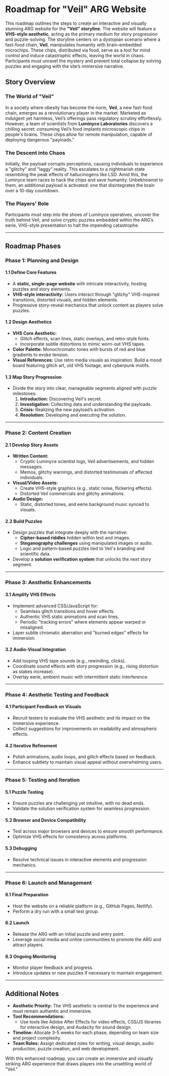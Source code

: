 # Roadmap for "Veil" ARG Website

This roadmap outlines the steps to create an interactive and visually stunning ARG website for the **"Veil" storyline**. The website will feature a **VHS-style aesthetic**, acting as the primary medium for story progression and puzzle-solving. The storyline centers on a dystopian scenario where a fast-food chain, **Veil**, manipulates humanity with brain-embedded microchips. These chips, distributed via food, serve as a tool for mind control and induce catastrophic effects, leaving the world in chaos. Participants must unravel the mystery and prevent total collapse by solving puzzles and engaging with the site’s immersive narrative.

## **Story Overview**

### **The World of "Veil"**
In a society where obesity has become the norm, **Veil**, a new fast-food chain, emerges as a revolutionary player in the market. Marketed as indulgent yet harmless, Veil’s offerings pass regulatory scrutiny effortlessly. However, a team of scientists from **Luminyce Laboratories** discovers a chilling secret: consuming Veil’s food implants microscopic chips in people's brains. These chips allow for remote manipulation, capable of deploying dangerous "payloads."

### **The Descent into Chaos**
Initially, the payload corrupts perceptions, causing individuals to experience a "glitchy" and "laggy" reality. This escalates to a nightmarish state resembling the peak effects of hallucinogens like LSD. Amid this, the Luminyce team races to hack the chips and save humanity. Unbeknownst to them, an additional payload is activated: one that disintegrates the brain over a 10-day countdown. 

### **The Players' Role**
Participants must step into the shoes of Luminyce operatives, uncover the truth behind Veil, and solve cryptic puzzles embedded within the ARG’s eerie, VHS-style presentation to halt the impending catastrophe.

---

## **Roadmap Phases**

### **Phase 1: Planning and Design**

#### **1.1 Define Core Features**
- A **static, single-page website** with intricate interactivity, hosting puzzles and story elements.
- **VHS-style interactivity:** Users interact through "glitchy" VHS-inspired transitions, distorted visuals, and hidden elements.
- Progressive story-reveal mechanics that unlock content as players solve puzzles.

#### **1.2 Design Aesthetics**
- **VHS Core Aesthetic:**
  - Glitch effects, scan lines, static overlays, and retro-style fonts.
  - Incorporate subtle distortions to mimic worn-out VHS tapes.
- **Color Palette:** Monochromatic tones with bursts of red and blue gradients to evoke tension.
- **Visual References:** Use retro media visuals as inspiration. Build a mood board featuring glitch art, old VHS footage, and cyberpunk motifs.

#### **1.3 Map Story Progression**
- Divide the story into clear, manageable segments aligned with puzzle milestones:
  1. **Introduction:** Discovering Veil's secret.
  2. **Investigation:** Collecting data and understanding the payloads.
  3. **Crisis:** Realizing the new payload’s activation.
  4. **Resolution:** Developing and executing the solution.

---

### **Phase 2: Content Creation**

#### **2.1 Develop Story Assets**
- **Written Content:**
  - Cryptic Luminyce scientist logs, Veil advertisements, and hidden messages.
  - Memos, glitchy warnings, and distorted testimonials of affected individuals.
- **Visual/Video Assets:**
  - Create VHS-style graphics (e.g., static noise, flickering effects).
  - Distorted Veil commercials and glitchy animations.
- **Audio Design:**
  - Static, distorted tones, and eerie background music synced to visuals.

#### **2.2 Build Puzzles**
- Design puzzles that integrate deeply with the narrative:
  - **Cipher-based riddles** hidden within text and images.
  - **Steganography challenges** using manipulated images or audio.
  - Logic and pattern-based puzzles tied to Veil's branding and scientific data.
- Develop a **solution verification system** that unlocks the next story segment.

---

### **Phase 3: Aesthetic Enhancements**

#### **3.1 Amplify VHS Effects**
- Implement advanced CSS/JavaScript for:
  - Seamless glitch transitions and hover effects.
  - Authentic VHS static animations and scan lines.
  - Periodic "tracking errors" where elements appear warped or misaligned.
- Layer subtle chromatic aberration and "burned edges" effects for immersion.

#### **3.2 Audio-Visual Integration**
- Add looping VHS tape sounds (e.g., rewinding, clicks).
- Coordinate sound effects with story progression (e.g., rising distortion as stakes increase).
- Overlay eerie, ambient music with intermittent static interference.

---

### **Phase 4: Aesthetic Testing and Feedback**

#### **4.1 Participant Feedback on Visuals**
- Recruit testers to evaluate the VHS aesthetic and its impact on the immersive experience.
- Collect suggestions for improvements on readability and atmospheric effects.

#### **4.2 Iterative Refinement**
- Polish animations, audio loops, and glitch effects based on feedback.
- Enhance subtlety to maintain visual appeal without overwhelming users.

---

### **Phase 5: Testing and Iteration**

#### **5.1 Puzzle Testing**
- Ensure puzzles are challenging yet intuitive, with no dead ends.
- Validate the solution verification system for seamless progression.

#### **5.2 Browser and Device Compatibility**
- Test across major browsers and devices to ensure smooth performance.
- Optimize VHS effects for consistency across platforms.

#### **5.3 Debugging**
- Resolve technical issues in interactive elements and progression mechanics.

---

### **Phase 6: Launch and Management**

#### **6.1 Final Preparation**
- Host the website on a reliable platform (e.g., GitHub Pages, Netlify).
- Perform a dry run with a small test group.

#### **6.2 Launch**
- Release the ARG with an initial puzzle and entry point.
- Leverage social media and online communities to promote the ARG and attract players.

#### **6.3 Ongoing Monitoring**
- Monitor player feedback and progress.
- Introduce updates or new puzzles if necessary to maintain engagement.

---

## **Additional Notes**

- **Aesthetic Priority:** The VHS aesthetic is central to the experience and must remain authentic and immersive.
- **Tool Recommendations:** 
  - Use tools like Adobe After Effects for video effects, CSS/JS libraries for interactive design, and Audacity for sound design.
- **Timeline:** Allocate 3-5 weeks for each phase, depending on team size and project complexity.
- **Team Roles:** Assign dedicated roles for writing, visual design, audio production, puzzle creation, and web development.

With this enhanced roadmap, you can create an immersive and visually striking ARG experience that draws players into the unsettling world of "Veil."
